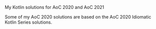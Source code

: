 My Kotlin solutions for AoC 2020 and AoC 2021

Some of my AoC 2020 solutions are based on the AoC 2020 Idiomatic Kotlin Series solutions.
